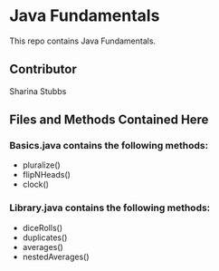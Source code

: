 # Java Fundamentals
This repo contains Java Fundamentals.

## Contributor
Sharina Stubbs

## Files and Methods Contained Here
### Basics.java contains the following methods:
* pluralize()
* flipNHeads()
* clock()

### Library.java contains the following methods:
* diceRolls()
* duplicates()
* averages()
* nestedAverages()